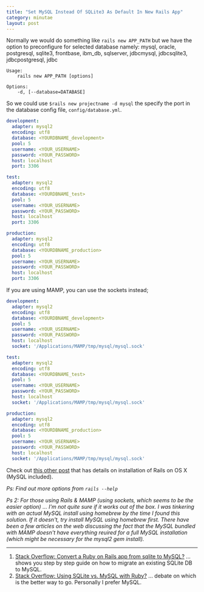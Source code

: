```yaml
---
title: "Set MySQL Instead Of SQLite3 As Default In New Rails App"
category: minutae
layout: post
---
```


Normally we would do something like `rails new APP_PATH` but we have the option
to preconfigure for selected database namely: mysql, oracle, postgresql,
sqlite3, frontbase, ibm_db, sqlserver, jdbcmysql, jdbcsqlite3, jdbcpostgresql,
jdbc

```
Usage:
    rails new APP_PATH [options]

Options:
    -d, [--database=DATABASE]
```

So we could use `$rails new projectname -d mysql` the specify the port in the
database config file, `config/database.yml`.

```yaml
development:
  adapter: mysql2
  encoding: utf8
  database: <YOURDBNAME_development>
  pool: 5
  username: <YOUR_USERNAME>
  password: <YOUR_PASSWORD>
  host: localhost
  port: 3306

test:
  adapter: mysql2
  encoding: utf8
  database: <YOURDBNAME_test>
  pool: 5
  username: <YOUR_USERNAME>
  password: <YOUR_PASSWORD>
  host: localhost
  port: 3306

production:
  adapter: mysql2
  encoding: utf8
  database: <YOURDBNAME_production>
  pool: 5
  username: <YOUR_USERNAME>
  password: <YOUR_PASSWORD>
  host: localhost
  port: 3306
```

If you are using MAMP, you can use the sockets instead;

```yaml
development:
  adapter: mysql2
  encoding: utf8
  database: <YOURDBNAME_development>
  pool: 5
  username: <YOUR_USERNAME>
  password: <YOUR_PASSWORD>
  host: localhost
  socket: '/Applications/MAMP/tmp/mysql/mysql.sock'

test:
  adapter: mysql2
  encoding: utf8
  database: <YOURDBNAME_test>
  pool: 5
  username: <YOUR_USERNAME>
  password: <YOUR_PASSWORD>
  host: localhost
  socket: '/Applications/MAMP/tmp/mysql/mysql.sock'

production:
  adapter: mysql2
  encoding: utf8
  database: <YOURDBNAME_production>
  pool: 5
  username: <YOUR_USERNAME>
  password: <YOUR_PASSWORD>
  host: localhost
  socket: '/Applications/MAMP/tmp/mysql/mysql.sock'
```

Check out [this other post][3] that has details on installation of Rails on OS X
(MySQL included).

_Ps: Find out more options from `rails --help`_

_Ps 2: For those using Rails & MAMP (using sockets, which seems to be the easier
option) ... I'm not quite sure if it works out of the box. I was tinkering with
an actual MySQL install using homebrew by the time I found this solution. If it
doesn't, try install MySQL using homebrew first. There have been a few articles
on the web discussing the fact that the MySQL bundled with MAMP doesn't have
everything reuired for a full MySQL installation (which might be necessary for
the mysql2 gem install)._

---

1. [Stack Overflow: Convert a Ruby on Rails app from sqlite to MySQL?][1] ...
   shows you step by step guide on how to migrate an existing SQLite DB to
   MySQL.
2. [Stack Overflow: Using SQLite vs. MySQL with Ruby?][2] ... debate on which is
   the better way to go. Personally I prefer MySQL.

[1]: http://stackoverflow.com/questions/1670154/convert-a-ruby-on-rails-app-from-sqlite-to-mysql
[2]: http://stackoverflow.com/questions/5781482/using-sqlite-vs-mysql-with-ruby
[3]: /minutae/2013/07/rails-on-osx/
